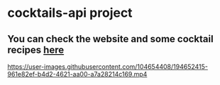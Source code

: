 # cocktails-api project

## You can check the website and some cocktail recipes [here](https://gigi-theandreae.github.io/cocktails-api/)

https://user-images.githubusercontent.com/104654408/194652415-961e82ef-b4d2-4621-aa00-a7a28214c169.mp4

